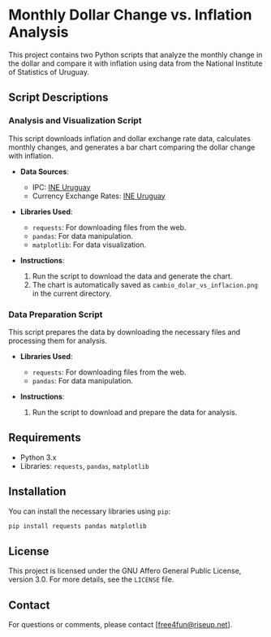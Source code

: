   # Monthly Dollar Change vs. Inflation Analysis

  This project contains two Python scripts that analyze the monthly change in the dollar and compare it with inflation using data from the National Institute of Statistics of Uruguay.

  ## Script Descriptions

  ### Analysis and Visualization Script

  This script downloads inflation and dollar exchange rate data, calculates monthly changes, and generates a bar chart comparing the dollar change with inflation.

  - **Data Sources**: 
    - IPC: [INE Uruguay](https://www5.ine.gub.uy)
    - Currency Exchange Rates: [INE Uruguay](https://www5.ine.gub.uy)

  - **Libraries Used**:
    - `requests`: For downloading files from the web.
    - `pandas`: For data manipulation.
    - `matplotlib`: For data visualization.

  - **Instructions**:
    1. Run the script to download the data and generate the chart.
    2. The chart is automatically saved as `cambio_dolar_vs_inflacion.png` in the current directory.

  ### Data Preparation Script

  This script prepares the data by downloading the necessary files and processing them for analysis.

  - **Libraries Used**:
    - `requests`: For downloading files from the web.
    - `pandas`: For data manipulation.

  - **Instructions**:
    1. Run the script to download and prepare the data for analysis.

  ## Requirements

  - Python 3.x
  - Libraries: `requests`, `pandas`, `matplotlib`

  ## Installation

  You can install the necessary libraries using `pip`:

  ```bash
  pip install requests pandas matplotlib
  ```

  ## License

  This project is licensed under the GNU Affero General Public License, version 3.0. For more details, see the `LICENSE` file.

  ## Contact

  For questions or comments, please contact [free4fun@riseup.net].
